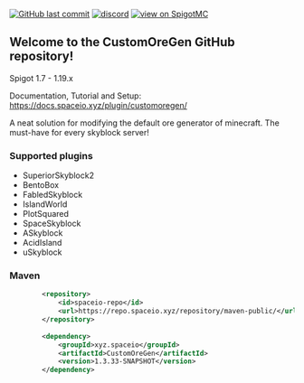 [![GitHub last commit](https://img.shields.io/github/last-commit/mastercake10/CustomOreGen.svg)](https://github.com/mastercake10/CustomOreGen/commits/master)
[![discord](https://discordapp.com/api/guilds/330725294749122561/widget.png)](https://discord.gg/3xgsPh8)
[![view on SpigotMC](https://img.shields.io/badge/view%20on-spigotmc-orange.svg)](https://www.spigotmc.org/resources/customoregen.9532/)

## Welcome to the CustomOreGen GitHub repository!
Spigot 1.7 - 1.19.x

Documentation, Tutorial and Setup: https://docs.spaceio.xyz/plugin/customoregen/

A neat solution for modifying the default ore generator of minecraft. The must-have for every skyblock server!

### Supported plugins

- SuperiorSkyblock2
- BentoBox
- FabledSkyblock
- IslandWorld
- PlotSquared
- SpaceSkyblock
- ASkyblock
- AcidIsland
- uSkyblock

### Maven
```xml
		<repository>
			<id>spaceio-repo</id>
			<url>https://repo.spaceio.xyz/repository/maven-public/</url>
		</repository>
		
		<dependency>
			<groupId>xyz.spaceio</groupId>
			<artifactId>CustomOreGen</artifactId>
			<version>1.3.33-SNAPSHOT</version>
		</dependency>
```